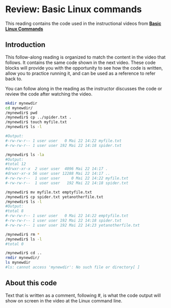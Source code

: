 # Review: Basic Linux commands

This reading contains the code used in the instructional videos from [**Basic Linux Commands**](https://www.coursera.org/learn/python-operating-system/lecture/GO496/basic-linux-commands)

## Introduction

This follow-along reading is organized to match the content in the video that follows. It contains the same code shown in the next video. These code blocks will provide you with the opportunity to see how the code is written, allow you to practice running it, and can be used as a reference to refer back to.

You can follow along in the reading as the instructor discusses the code or review the code after watching the video.

```bash
mkdir mynewdir
cd mynewdir/
/mynewdir$ pwd
/mynewdir$ cp ../spider.txt .
/mynewdir$ touch myfile.txt
/mynewdir$ ls -l

#Output:
#-rw-rw-r-- 1 user user   0 Mai 22 14:22 myfile.txt
#-rw-rw-r-- 1 user user 192 Mai 22 14:18 spider.txt

/mynewdir$ ls -la
#Output:
#total 12
#drwxr-xr-x  2 user user  4096 Mai 22 14:17 .
#drwxr-xr-x 56 user user 12288 Mai 22 14:17 ..
#-rw-rw-r--  1 user user     0 Mai 22 14:22 myfile.txt
#-rw-rw-r--  1 user user   192 Mai 22 14:18 spider.txt

/mynewdir$ mv myfile.txt emptyfile.txt
/mynewdir$ cp spider.txt yetanotherfile.txt
/mynewdir$ ls -l
#Output:
#total 8
#-rw-rw-r-- 1 user user   0 Mai 22 14:22 emptyfile.txt
#-rw-rw-r-- 1 user user 192 Mai 22 14:18 spider.txt
#-rw-rw-r-- 1 user user 192 Mai 22 14:23 yetanotherfile.txt

/mynewdir$ rm *
/mynewdir$ ls -l
#total 0

/mynewdir$ cd ..
rmdir mynewdir/
ls mynewdir
#ls: cannot access 'mynewdir': No such file or directory[ ]
```


## About this code

Text that is written as a comment, following #, is what the code output will show  on screen in the video at the Linux command line.
